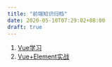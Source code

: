 ```yaml
---
title: "前端知识归档"
date: 2020-05-10T07:29:02+08:00
draft: true
---
```


1. [Vue学习](../post/vue)
2. [Vue+Element实战](../post/pos)
